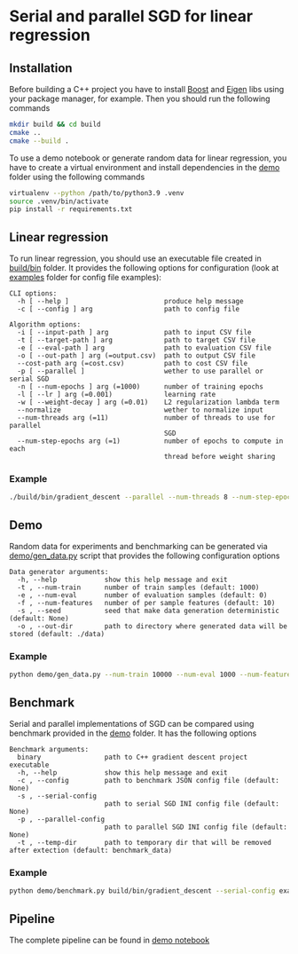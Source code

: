 # Serial and parallel SGD for linear regression

## Installation

Before building a C++ project you have to install [Boost](https://www.boost.org/) and [Eigen](https://eigen.tuxfamily.org/index.php?title=Main_Page) libs using your package manager, for example. Then you should run the following commands

```sh
mkdir build && cd build
cmake ..
cmake --build .
```

To use a demo notebook or generate random data for linear regression, you have to create a virtual environment and install dependencies in the [demo](/demo) folder using the following commands

```sh
virtualenv --python /path/to/python3.9 .venv
source .venv/bin/activate
pip install -r requirements.txt
```

## Linear regression

To run linear regression, you should use an executable file created in [build/bin](/build/bin/) folder. It provides the following options for configuration (look at [examples](/examples) folder for config file examples):

```
CLI options:
  -h [ --help ]                        produce help message
  -c [ --config ] arg                  path to config file

Algorithm options:
  -i [ --input-path ] arg              path to input CSV file
  -t [ --target-path ] arg             path to target CSV file
  -e [ --eval-path ] arg               path to evaluation CSV file
  -o [ --out-path ] arg (=output.csv)  path to output CSV file
  --cost-path arg (=cost.csv)          path to cost CSV file
  -p [ --parallel ]                    wether to use parallel or serial SGD
  -n [ --num-epochs ] arg (=1000)      number of training epochs
  -l [ --lr ] arg (=0.001)             learning rate
  -w [ --weight-decay ] arg (=0.01)    L2 regularization lambda term
  --normalize                          wether to normalize input
  --num-threads arg (=11)              number of threads to use for parallel
                                       SGD
  --num-step-epochs arg (=1)           number of epochs to compute in each
                                       thread before weight sharing
```

### Example

```sh
./build/bin/gradient_descent --parallel --num-threads 8 --num-step-epochs 12 --config configs/config.cfg
```

## Demo

Random data for experiments and benchmarking can be generated via [demo/gen_data.py](/demo/gen_data.py) script that provides the following configuration options

```
Data generator arguments:
  -h, --help            show this help message and exit
  -t , --num-train      number of train samples (default: 1000)
  -e , --num-eval       number of evaluation samples (default: 0)
  -f , --num-features   number of per sample features (default: 10)
  -s , --seed           seed that make data generation deterministic (default: None)
  -o , --out-dir        path to directory where generated data will be stored (default: ./data)
```

### Example

```sh
python demo/gen_data.py --num-train 10000 --num-eval 1000 --num-features 20
```

## Benchmark

Serial and parallel implementations of SGD can be compared using benchmark provided in the [demo](/demo/) folder. It has the following options

```
Benchmark arguments:
  binary                path to C++ gradient descent project executable
  -h, --help            show this help message and exit
  -c , --config         path to benchmark JSON config file (default: None)
  -s , --serial-config
                        path to serial SGD INI config file (default: None)
  -p , --parallel-config
                        path to parallel SGD INI config file (default: None)
  -t , --temp-dir       path to temporary dir that will be removed after extection (default: benchmark_data)
```

### Example

```sh
python demo/benchmark.py build/bin/gradient_descent --serial-config examples/serial_config.cfg --parallel-config examples/parallel_config.cfg --config examples/benchmark_config.json
```

## Pipeline

The complete pipeline can be found in [demo notebook](/demo/notebooks/demo.ipynb)
